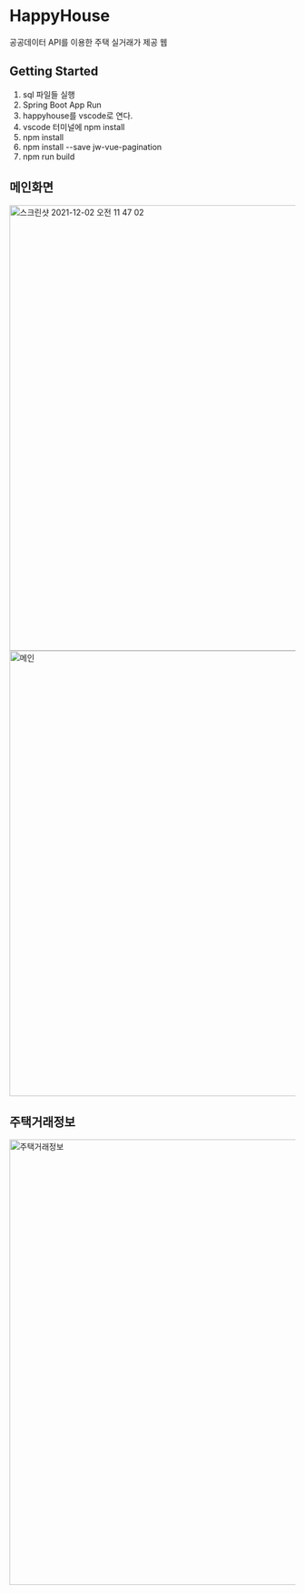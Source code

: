 # HappyHouse
공공데이터 API를 이용한 주택 실거래가 제공 웹

## Getting Started  

1. sql 파일들 실행
2. Spring Boot App Run
3. happyhouse를 vscode로 연다.
4. vscode 터미널에 npm install
5. npm install 
6. npm install --save jw-vue-pagination
7. npm run build

## 메인화면
<img width="783" alt="스크린샷 2021-12-02 오전 11 47 02" src="https://user-images.githubusercontent.com/63037344/144636501-a16f6a38-9d96-49f7-8a71-7aeb110ef9a3.png">
<img width="783" alt="메인" src="https://user-images.githubusercontent.com/63037344/145149165-bfb48d2b-575a-4dbb-8188-578b5c43fc9f.png">


## 주택거래정보
 
<img width="783" alt="주택거래정보" src="https://user-images.githubusercontent.com/63037344/145149302-f562c85b-edae-48d0-a39c-9c4dbbfcaa0c.png">


